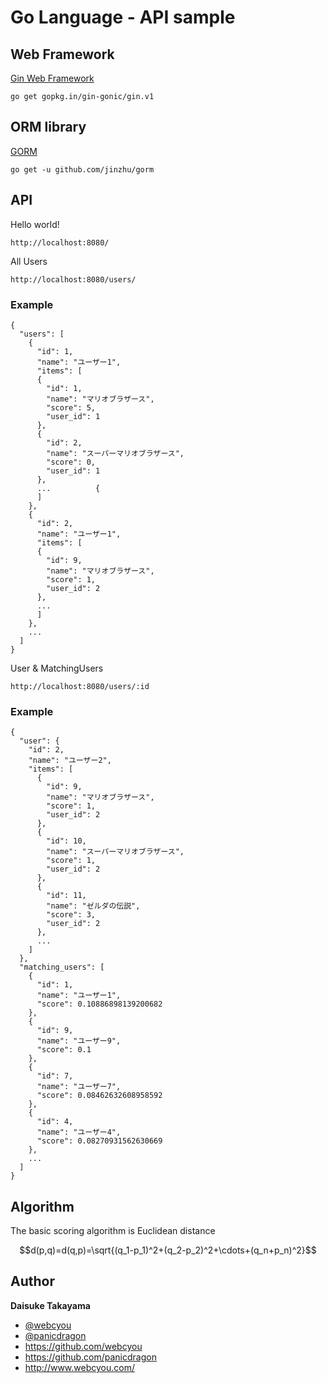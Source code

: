 # Go Language - API sample


## Web Framework 

[Gin Web Framework](https://github.com/gin-gonic/gin)


```
go get gopkg.in/gin-gonic/gin.v1
```

## ORM library

[GORM](https://github.com/jinzhu/gorm)

```
go get -u github.com/jinzhu/gorm
```
	
## API
	
Hello world!
```$xslt
http://localhost:8080/
```

All Users
```
http://localhost:8080/users/
```

### Example

```$xslt
{
  "users": [
    {
      "id": 1,
      "name": "ユーザー1",
      "items": [
      {
        "id": 1, 
        "name": "マリオブラザース", 
        "score": 5, 
        "user_id": 1
      }, 
      {
        "id": 2,
        "name": "スーパーマリオブラザース", 
        "score": 0, 
        "user_id": 1
      }, 
      ...          {
      ] 
    }, 
    {
      "id": 2,
      "name": "ユーザー1",
      "items": [
      {
        "id": 9, 
        "name": "マリオブラザース", 
        "score": 1, 
        "user_id": 2
      }, 
      ...
      ] 
    },
    ...
  ]
}
```


User & MatchingUsers
```
http://localhost:8080/users/:id
```

### Example

```
{
  "user": {
    "id": 2,
    "name": "ユーザー2",
    "items": [
      {
        "id": 9, 
        "name": "マリオブラザース", 
        "score": 1, 
        "user_id": 2
      }, 
      {
        "id": 10, 
        "name": "スーパーマリオブラザース", 
        "score": 1, 
        "user_id": 2
      }, 
      {
        "id": 11, 
        "name": "ゼルダの伝説", 
        "score": 3, 
        "user_id": 2
      },
      ...
    ]
  },
  "matching_users": [
    {
      "id": 1, 
      "name": "ユーザー1", 
      "score": 0.10886898139200682
    }, 
    {
      "id": 9, 
      "name": "ユーザー9", 
      "score": 0.1
    }, 
    {
      "id": 7, 
      "name": "ユーザー7", 
      "score": 0.08462632608958592
    }, 
    {
      "id": 4, 
      "name": "ユーザー4", 
      "score": 0.08270931562630669
    },
    ...
  ]
}
```

## Algorithm
The basic scoring algorithm is Euclidean distance

```math
d(p,q)=d(q,p)=\sqrt{(q_1-p_1)^2+(q_2-p_2)^2+\cdots+(q_n+p_n)^2}
```


## Author

**Daisuke Takayama**
* [@webcyou](https://twitter.com/webcyou)
* [@panicdragon](https://twitter.com/panicdragon)
* <https://github.com/webcyou>
* <https://github.com/panicdragon>
* <http://www.webcyou.com/>

